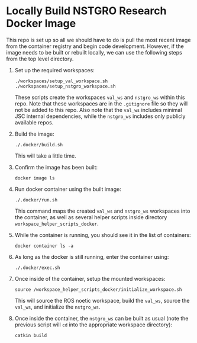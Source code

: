 # Locally Build NSTGRO Research Docker Image

This repo is set up so all we should have to do is pull the most recent image from the container registry and begin code development.  However, if the image needs to be built or rebuilt locally, we can use the following steps from the top level directory.

1.  Set up the required workspaces:
    ```
    ./workspaces/setup_val_workspace.sh
    ./workspaces/setup_nstgro_workspace.sh
    ```
    These scripts create the workspaces `val_ws` and `nstgro_ws` within this repo.  Note that these workspaces are in the `.gitignore` file so they will not be added to this repo.  Also note that the `val_ws` includes minimal JSC internal dependencies, while the `nstgro_ws` includes only publicly available repos.

2.  Build the image:
    ```
    ./.docker/build.sh
    ```
    This will take a little time.

3.  Confirm the image has been built:
    ```
    docker image ls
    ```

4.  Run docker container using the built image:
    ```
    ./.docker/run.sh
    ```
    This command maps the created `val_ws` and `nstgro_ws` workspaces into the container, as well as several helper scripts inside directory `workspace_helper_scripts_docker`.

5.  While the container is running, you should see it in the list of containers:
    ```
    docker container ls -a
    ```

6.  As long as the docker is still running, enter the container using:
    ```
    ./.docker/exec.sh
    ```

7.  Once inside of the container, setup the mounted workspaces:
    ```
    source /workspace_helper_scripts_docker/initialize_workspace.sh
    ```
    This will source the ROS noetic workspace, build the `val_ws`, source the `val_ws`, and initialize the `nstgro_ws`.

8.  Once inside the container, the `nstgro_ws` can be built as usual (note the previous script will `cd` into the appropriate workspace directory):
    ```
    catkin build
    ```
